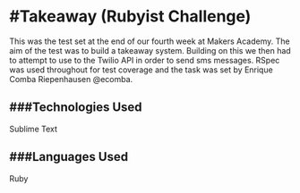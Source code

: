 #Takeaway (Rubyist Challenge) 
=================

This was the test set at the end of our fourth week at Makers Academy. The aim of the test was to build a takeaway system. Building on this we then had to attempt to use to the Twilio API in order to send sms messages. RSpec was used throughout for test coverage and the task was set by Enrique Comba Riepenhausen @ecomba.

###Technologies Used
----------

Sublime Text

###Languages Used
----------
Ruby

